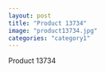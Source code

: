```yaml
---
layout: post
title: "Product 13734"
image: "product13734.jpg"
categories: "category1"
---
```

Product 13734
